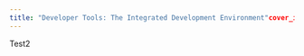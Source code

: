 ```yaml
---
title: "Developer Tools: The Integrated Development Environment"cover_image: https://thepracticaldev.s3.amazonaws.com/i/oacggfoe1db3ywj58s3j.png
---
```

Test2